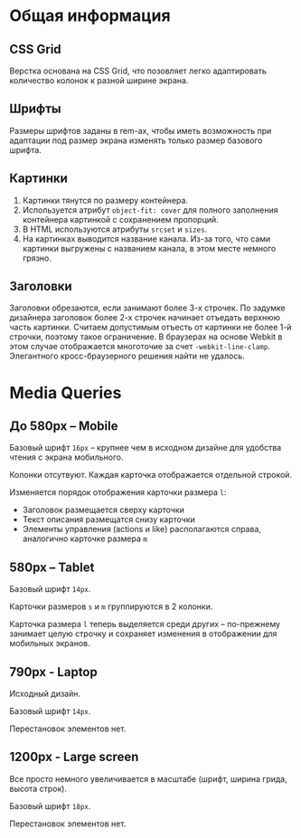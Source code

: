 Общая информация
================

CSS Grid
--------

Верстка основана на CSS Grid, что позовляет легко адаптировать количество колонок к разной ширине экрана.

Шрифты
------

Размеры шрифтов заданы в rem-ах, чтобы иметь возможность при адаптации под размер экрана изменять только размер базового шрифта.

Картинки
--------

1. Картинки тянутся по размеру контейнера.
2. Используется атрибут `object-fit: cover` для полного заполнения контейнера картинкой с сохранением пропорций.
3. В HTML используются атрибуты `srcset` и `sizes`.
4. На картинках выводится название канала. Из-за того, что сами картинки выгружены с названием канала, в этом месте немного грязно.

Заголовки
---------

Заголовки обрезаются, если занимают более 3-х строчек. По задумке дизайнера заголовок более 2-х строчек начинает отъедать верхнюю часть картинки. Считаем допустимым отъесть от картинки не более 1-й строчки, поэтому такое ограничение.
В браузерах на основе Webkit в этом случае отображается многоточие за счет `-webkit-line-clamp`. Элегантного кросс-браузерного решения найти не удалось.

Media Queries
=============

До 580px – Mobile
-----------------

Базовый шрифт `16px` – крупнее чем в исходном дизайне для удобства чтения с экрана мобильного.

Колонки отсутвуют. Каждая карточка отображается отдельной строкой.

Изменяется порядок отображения карточки размера `l`:
* Заголовок размещается сверху карточки
* Текст описания размещатся снизу карточки
* Элементы управления (actions и like) располагаются справа, аналогично карточке размера `m`

580px – Tablet
--------------

Базовый шрифт `14px`.

Карточки размеров `s` и `m` группируются в 2 колонки.

Карточка размера `l` теперь выделяется среди других – по-прежнему занимает целую строчку и сохраняет изменения в отображении для мобильных экранов.

790px - Laptop
--------------

Исходный дизайн.

Базовый шрифт `14px`.

Перестановок элементов нет.

1200px - Large screen
---------------------

Все просто немного увеличивается в масштабе (шрифт, ширина грида, высота строк).

Базовый шрифт `18px`.

Перестановок элементов нет.
